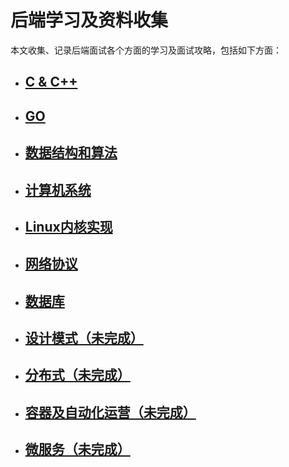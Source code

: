 后端学习及资料收集
====

本文收集、记录后端面试各个方面的学习及面试攻略，包括如下方面：

* ## [C & C++](https://github.com/Ty-Chen/Awesome-Backend/blob/master/c%20%26%20c%2B%2B.md "c&c++")
* ## [GO](https://github.com/Ty-Chen/Awesome-Backend/blob/master/GO.md "go")
* ## [数据结构和算法](https://github.com/Ty-Chen/Awesome-Backend/blob/master/Data%20Structure%20and%20Algorithm.md "Data Structure and Algorithm")
* ## [计算机系统](https://github.com/Ty-Chen/Awesome-Backend/blob/master/Computer%20System.md "Computer System")
* ## [Linux内核实现](https://github.com/Ty-Chen/Awesome-Backend/blob/master/Linux%20Kernel.md)
* ## [网络协议](https://github.com/Ty-Chen/Awesome-Backend/blob/master/Networking.md "网络协议")
* ## [数据库](https://github.com/Ty-Chen/Awesome-Backend/blob/master/Database.md)
* ## [设计模式（未完成）](https://github.com/Ty-Chen/Awesome-Backend/blob/master/Design%20Pattern.md "Design Pattern")
* ## [分布式（未完成）](https://github.com/Ty-Chen/Awesome-Backend/blob/master/Distribute%20System.md)
* ## [容器及自动化运营（未完成）]()
* ## [微服务（未完成）]()
